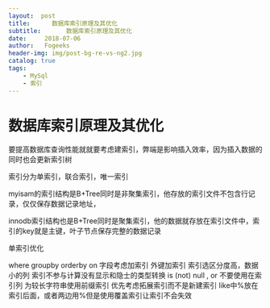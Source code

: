 ```yaml
---
layout:  post
title:		数据库索引原理及其优化
subtitle:		数据库索引原理及其优化
date:     2018-07-06
author:   Fogeeks
header-img: img/post-bg-re-vs-ng2.jpg
catalog: true
tags:
    - MySql
    - 索引
---
```

 
 #	数据库索引原理及其优化
 
 要提高数据库查询性能就就要考虑建索引，弊端是影响插入效率，因为插入数据的同时也会更新索引树
 
 索引分为单索引，联合索引，唯一索引
 
 myisam的索引结构是B+Tree同时是非聚集索引，他存放的索引文件不包含行记录，仅仅保存数据记录地址，
 
 innodb索引结构也是B+Tree同时是聚集索引，他的数据就存放在索引文件中，索引的key就是主键，叶子节点保存完整的数据记录 
 
 单索引优化
 
 where groupby orderby on 字段考虑加索引 
 外键加索引
 索引选区分度高，数据小的列
 索引不参与计算没有显示和隐士的类型转换
 is (not) null  , or 不要使用在索引列 
 为较长字符串使用前缀索引
 优先考虑拓展索引而不是新建索引
 like中%放在索引后面，或者两边用%但是使用覆盖索引让索引不会失效
 
 
 
 
 
 
 
 
 
 
 
 
 
 